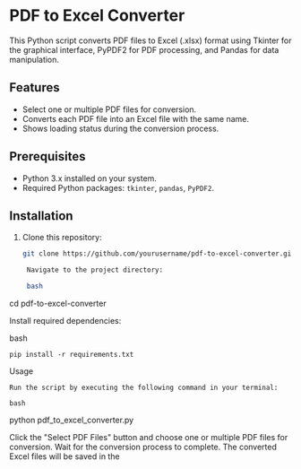 # PDF to Excel Converter

This Python script converts PDF files to Excel (.xlsx) format using Tkinter for the graphical interface, PyPDF2 for PDF processing, and Pandas for data manipulation.

## Features
- Select one or multiple PDF files for conversion.
- Converts each PDF file into an Excel file with the same name.
- Shows loading status during the conversion process.

## Prerequisites
- Python 3.x installed on your system.
- Required Python packages: `tkinter`, `pandas`, `PyPDF2`.

## Installation
1. Clone this repository:
   ```bash
   git clone https://github.com/yourusername/pdf-to-excel-converter.git

    Navigate to the project directory:

    bash

cd pdf-to-excel-converter

Install required dependencies:

bash

    pip install -r requirements.txt

Usage

    Run the script by executing the following command in your terminal:

    bash

python pdf_to_excel_converter.py

Click the "Select PDF Files" button and choose one or multiple PDF files for conversion.
Wait for the conversion process to complete.
The converted Excel files will be saved in the 
